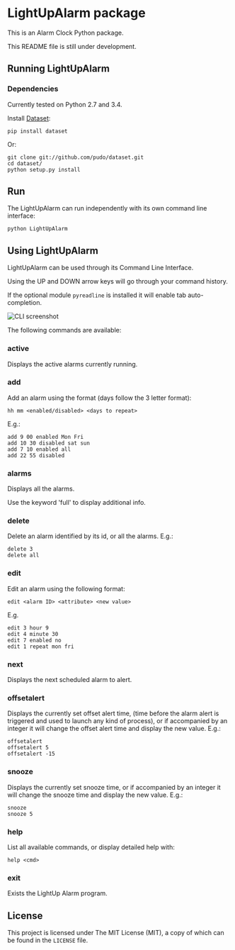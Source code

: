 # LightUpAlarm package

This is an Alarm Clock Python package.

This README file is still under development.

## Running LightUpAlarm

### Dependencies
Currently tested on Python 2.7 and 3.4.

Install [Dataset](http://dataset.readthedocs.org/en/latest/index.html): 
```
pip install dataset
```
Or:
```
git clone git://github.com/pudo/dataset.git
cd dataset/
python setup.py install
```

## Run
The LightUpAlarm can run independently with its own command line interface:
```
python LightUpAlarm
```


## Using LightUpAlarm
LightUpAlarm can be used through its Command Line Interface.

Using the UP and DOWN arrow keys will go through your command history.

If the optional module `pyreadline` is installed it will enable tab auto-completion.

![CLI screenshot](http://carlosperate.github.com/LightUpPi-Alarm/screenshots/screenshot_cli_1.png)

The following commands are available:

### active
Displays the active alarms currently running.

### add
Add an alarm using the format (days follow the 3 letter format):

```hh mm <enabled/disabled> <days to repeat>```

E.g.:
```
add 9 00 enabled Mon Fri
add 10 30 disabled sat sun
add 7 10 enabled all
add 22 55 disabled
```

### alarms
Displays all the alarms.

Use the keyword 'full' to display additional info.

### delete
Delete an alarm identified by its id, or all the alarms. E.g.:
```
delete 3
delete all
```

### edit
Edit an alarm using the following format:

```edit <alarm ID> <attribute> <new value>```

E.g.
```
edit 3 hour 9
edit 4 minute 30
edit 7 enabled no
edit 1 repeat mon fri
```

### next
Displays the next scheduled alarm to alert.

### offsetalert
Displays the currently set offset alert time, (time before the alarm alert
is triggered and used to launch any kind of process), or if accompanied
by an integer it will change the offset alert time and display the new
value. E.g.:
```
offsetalert
offsetalert 5
offsetalert -15
```

### snooze
Displays the currently set snooze time, or if accompanied by an integer it will change the snooze time and display the new value. E.g.:

```
snooze
snooze 5
```

### help
List all available commands, or display detailed help with:

```help <cmd>```

### exit
Exists the LightUp Alarm program.


## License
This project is licensed under The MIT License (MIT), a copy of which can be 
found in the `LICENSE` file.
